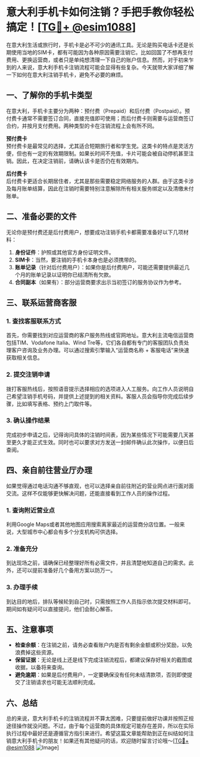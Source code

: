 # 意大利手机卡如何注销？手把手教你轻松搞定！[[TG💪+ @esim1088](https://t.me/s/esim1088)]

在意大利生活或旅行时，手机卡是必不可少的通讯工具。无论是购买电话卡还是长期使用当地的SIM卡，都有可能因为各种原因需要注销它。比如回国了不想再支付费用、更换运营商，或者只是单纯想清理一下自己的账户信息。然而，对于初来乍到的人来说，意大利手机卡注销流程可能会显得有些复杂。今天就带大家详细了解一下如何在意大利注销手机卡，避免不必要的麻烦。

## 一、了解你的手机卡类型

在意大利，手机卡主要分为两种：预付费（Prepaid）和后付费（Postpaid）。预付费卡通常不需要签订合同，直接充值即可使用；而后付费卡则需要与运营商签订合约，并按月支付费用。两种类型的卡在注销流程上会有所不同。

**预付费卡**  
预付费卡是最常见的选择，尤其适合短期旅行者和学生党。这类卡的特点是灵活方便，但也有一定的有效期限制。如果长时间不充值，卡片可能会被自动停机甚至注销。因此，在决定注销前，请确认该卡是否仍在有效期内。

**后付费卡**  
后付费卡更适合长期居住者，尤其是那些需要稳定网络服务的人群。由于这类卡涉及每月账单结算，因此在注销时需要特别注意解除所有相关服务绑定以及清缴未付账单。

## 二、准备必要的文件

无论你是预付费还是后付费用户，想要成功注销手机卡都需要准备好以下几项材料：

1. **身份证件**：护照或其他官方身份证明文件。
2. **SIM卡**：当然，要注销的手机卡本身也是必须携带的。
3. **账单记录**（针对后付费用户）：如果你是后付费用户，可能还需要提供最近几个月的账单记录以证明你已结清所有欠款。
4. **合同副本**（如果有）：部分运营商要求出示当初签订的服务协议作为参考。

## 三、联系运营商客服

### 1. 查找客服联系方式
首先，你需要找到对应运营商的客户服务热线或官网地址。意大利主流电信运营商包括TIM、Vodafone Italia、Wind Tre等，它们各自都有专门的客服团队负责处理客户咨询及业务办理。可以通过搜索引擎输入“运营商名称 + 客服电话”来快速获取相关信息。

### 2. 提交注销申请
拨打客服热线后，按照语音提示选择相应的选项进入人工服务。向工作人员说明自己希望注销手机号码，并提供上述提到的相关资料。客服人员会指导你完成后续步骤，比如填写表格、预约上门取件等。

### 3. 确认操作结果
完成初步申请之后，记得询问具体的注销时间表，因为某些情况下可能需要几天甚至更久才能正式生效。同时也可以要求对方发送一封邮件确认此次操作，以便日后查阅。

## 四、亲自前往营业厅办理

如果觉得通过电话沟通不够直观，也可以选择亲自前往附近的营业网点进行面对面交流。这样不仅能够更快解决问题，还能直接看到工作人员的操作过程。

### 1. 查询附近营业点
利用Google Maps或者其他地图应用搜索离家最近的运营商分店位置。一般来说，大型城市中心都会有多个分支机构可供选择。

### 2. 准备充分
到达现场之前，请确保已经整理好所有必需文件，并且清楚地知道自己的需求。此外，还可以提前准备好几个备用方案以防万一。

### 3. 办理手续
到达目的地后，排队等候轮到自己时，只需按照工作人员指示依次提交材料即可。期间如有疑问可以直接提问，他们会耐心解答。

## 五、注意事项

- **检查余额**：在注销之前，请务必查看账户内是否有剩余金额或积分奖励，以免浪费掉这些资源。
- **保留证据**：无论是线上还是线下完成注销流程后，都建议保存好相关的截图或收据，以备将来查询。
- **避免逾期**：如果是后付费用户，一定要确保没有任何未结清款项，否则即使提交了注销请求也可能无法顺利完成。

## 六、总结

总的来说，意大利手机卡的注销流程并不算太困难，只要提前做好功课并按照正规途径操作就没问题。不过，由于每个运营商的具体规定可能存在差异，所以在实际执行过程中最好还是遵循官方指引来进行。希望这篇文章能帮助到正在纠结如何注销意大利手机卡的朋友！如果还有其他疑问的话，欢迎随时留言讨论哦～[[TG💪+ @esim1088](https://t.me/s/esim1088) ![Image](https://i.postimg.cc/4NQfJmqS/Snipaste-2025-05-13-00-14-12.png)]